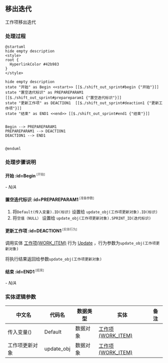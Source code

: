 ## 移出迭代 <!-- {docsify-ignore-all} -->

   工作项移出迭代

### 处理过程

```plantuml
@startuml
hide empty description
<style>
root {
  HyperlinkColor #42b983
}
</style>

hide empty description
state "开始" as Begin <<start>> [[$./shift_out_sprint#begin {"开始"}]]
state "置空迭代标识" as PREPAREPARAM1  [[$./shift_out_sprint#prepareparam1 {"置空迭代标识"}]]
state "更新工作项" as DEACTION1  [[$./shift_out_sprint#deaction1 {"更新工作项"}]]
state "结束" as END1 <<end>> [[$./shift_out_sprint#end1 {"结束"}]]


Begin --> PREPAREPARAM1
PREPAREPARAM1 --> DEACTION1
DEACTION1 --> END1


@enduml
```


### 处理步骤说明

#### 开始 :id=Begin<sup class="footnote-symbol"> <font color=gray size=1>[开始]</font></sup>



*- N/A*
#### 置空迭代标识 :id=PREPAREPARAM1<sup class="footnote-symbol"> <font color=gray size=1>[准备参数]</font></sup>



1. 将`Default(传入变量).ID(标识)` 设置给  `update_obj(工作项更新对象).ID(标识)`
2. 将`空值（NULL）` 设置给  `update_obj(工作项更新对象).SPRINT_ID(迭代标识)`

#### 更新工作项 :id=DEACTION1<sup class="footnote-symbol"> <font color=gray size=1>[实体行为]</font></sup>



调用实体 [工作项(WORK_ITEM)](module/ProjMgmt/work_item.md) 行为 [Update](module/ProjMgmt/work_item#行为) ，行为参数为`update_obj(工作项更新对象)`

将执行结果返回给参数`update_obj(工作项更新对象)`

#### 结束 :id=END1<sup class="footnote-symbol"> <font color=gray size=1>[结束]</font></sup>



*- N/A*



### 实体逻辑参数

|    中文名   |    代码名    |  数据类型    |  实体   |备注 |
| --------| --------| -------- | -------- | --------   |
|传入变量(<i class="fa fa-check"/></i>)|Default|数据对象|[工作项(WORK_ITEM)](module/ProjMgmt/work_item.md)||
|工作项更新对象|update_obj|数据对象|[工作项(WORK_ITEM)](module/ProjMgmt/work_item.md)||
